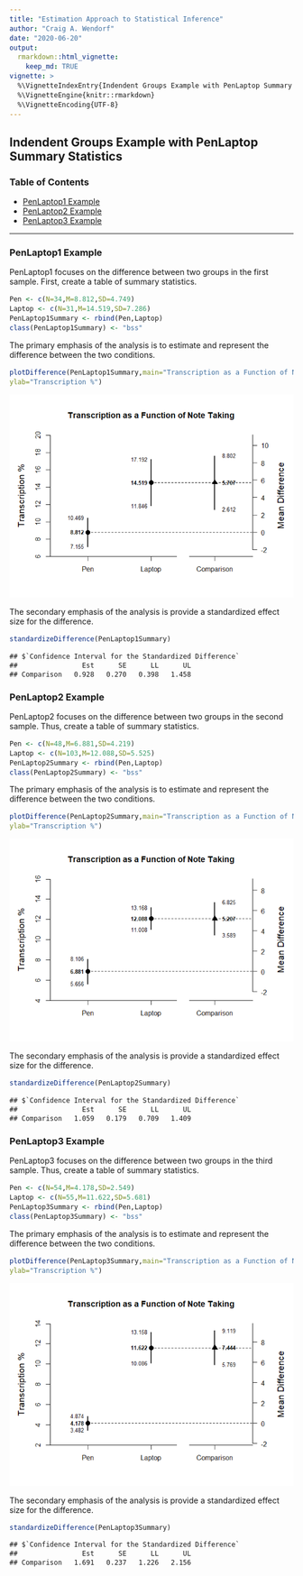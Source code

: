 ```yaml
---
title: "Estimation Approach to Statistical Inference"
author: "Craig A. Wendorf"
date: "2020-06-20"
output: 
  rmarkdown::html_vignette:
    keep_md: TRUE
vignette: >
  %\VignetteIndexEntry{Indendent Groups Example with PenLaptop Summary Statistics}
  %\VignetteEngine{knitr::rmarkdown}
  %\VignetteEncoding{UTF-8}
---
```


## Indendent Groups Example with PenLaptop Summary Statistics

### Table of Contents

- [PenLaptop1 Example](#penlaptop1-example)
- [PenLaptop2 Example](#penlaptop2-example)
- [PenLaptop3 Example](#penlaptop3-example)

---

### PenLaptop1 Example

PenLaptop1 focuses on the difference between two groups in the first sample. First, create a table of summary statistics.


```r
Pen <- c(N=34,M=8.812,SD=4.749)
Laptop <- c(N=31,M=14.519,SD=7.286)
PenLaptop1Summary <- rbind(Pen,Laptop)
class(PenLaptop1Summary) <- "bss"
```

The primary emphasis of the analysis is to estimate and represent the difference between the two conditions.


```r
plotDifference(PenLaptop1Summary,main="Transcription as a Function of Note Taking",
ylab="Transcription %")
```

![](figures/PenLaptop1-Difference-1.png)<!-- -->

The secondary emphasis of the analysis is provide a standardized effect size for the difference.


```r
standardizeDifference(PenLaptop1Summary)
```

```
## $`Confidence Interval for the Standardized Difference`
##                Est      SE      LL      UL
## Comparison   0.928   0.270   0.398   1.458
```

### PenLaptop2 Example

PenLaptop2 focuses on the difference between two groups in the second sample. Thus, create a table of summary statistics.


```r
Pen <- c(N=48,M=6.881,SD=4.219)
Laptop <- c(N=103,M=12.088,SD=5.525)
PenLaptop2Summary <- rbind(Pen,Laptop)
class(PenLaptop2Summary) <- "bss"
```

The primary emphasis of the analysis is to estimate and represent the difference between the two conditions.


```r
plotDifference(PenLaptop2Summary,main="Transcription as a Function of Note Taking",
ylab="Transcription %")
```

![](figures/PenLaptop2-Difference-1.png)<!-- -->

The secondary emphasis of the analysis is provide a standardized effect size for the difference.


```r
standardizeDifference(PenLaptop2Summary)
```

```
## $`Confidence Interval for the Standardized Difference`
##                Est      SE      LL      UL
## Comparison   1.059   0.179   0.709   1.409
```

### PenLaptop3 Example

PenLaptop3 focuses on the difference between two groups in the third sample. Thus, create a table of summary statistics.


```r
Pen <- c(N=54,M=4.178,SD=2.549)
Laptop <- c(N=55,M=11.622,SD=5.681)
PenLaptop3Summary <- rbind(Pen,Laptop)
class(PenLaptop3Summary) <- "bss"
```

The primary emphasis of the analysis is to estimate and represent the difference between the two conditions.


```r
plotDifference(PenLaptop3Summary,main="Transcription as a Function of Note Taking",
ylab="Transcription %")
```

![](figures/PenLaptop3-Difference-1.png)<!-- -->

The secondary emphasis of the analysis is provide a standardized effect size for the difference.


```r
standardizeDifference(PenLaptop3Summary)
```

```
## $`Confidence Interval for the Standardized Difference`
##                Est      SE      LL      UL
## Comparison   1.691   0.237   1.226   2.156
```
